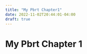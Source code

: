 ```yaml
---
title: "My Pbrt Chapter1"
date: 2022-11-02T20:44:01-04:00
draft: true
---
```


# My Pbrt Chapter 1
## 

